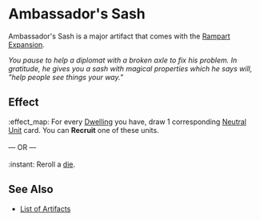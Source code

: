 # Ambassador's Sash

Ambassador's Sash is a major artifact that comes with the [Rampart Expansion](../content.md).

*You pause to help a diplomat with a broken axle to fix his problem. In gratitude, he gives you a sash with magical properties which he says will, "help people see things your way."*


## Effect

:effect_map: For every [Dwelling](towns.md) you have, draw 1 corresponding [Neutral Unit](units.md#neutral) card. You can **Recruit** one of these units.<br><br>— OR —<br><br>:instant: Reroll a [die](dice.md).


## See Also

- [List of Artifacts](../artifacts.md)
